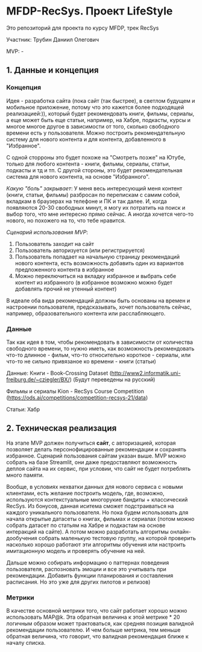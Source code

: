 # MFDP-RecSys. Проект LifeStyle
Это репозиторий для проекта по курсу MFDP, трек RecSys 

Участник: Трубин Даниил Олегович

MVP: -

## 1. Данные и концепция
### Концепция
Идея - разработка сайта (пока сайт (так быстрее), в светлом будущем и мобильное приложение, потому что это кажется более подходящей реализацией:)), который будет рекомендовать книги, фильмы, сериалы, а еще может быть еще статьи, например, на Хабре, подкасты, курсы и многое многое другое в зависимости от того, сколько свободного времени есть у пользователя. Можно построить рекомендательную систему для нового контента и для контента, добавленного в "Избранное".

С одной сторроны это будет похоже на "Смотреть позже" на Ютубе, только для любого контента - книги, фильмы, сериалы, статьи, подкасты и тд и тп.
С другой стороны, это будет рекомендательная система для нового контента, на основе "Избранного".

*Какую "боль" закрывает*: У меня весь интересующий меня контент (книги, статьи, фильмы) разбросан по перепискам с самим собой, вкладкам в браузерах на телефоне и ПК и так далее. И, когда появляются 20-30 свободных минут, я могу их потратить на поиск и выбор того, что мне интересно прямо сейчас.
А иногда хочется чего-то нового, но похожего на то, что тебе нравится.

*Сценарий использования MVP*:
1) Пользователь заходит на сайт
2) Пользователь авторизуется (или регистрируется)
3) Пользователь попадает на начальную страницу рекомендаций нового контента, есть возможность добавить один из вариантов предложенного контента в избранное
4) Можно переключиться на вкладку избранное и выбрать себе контент из избранного (в избранное возможно можно будет добавлять прочий не утенный контент)

В идеале оба вида рекомендаций должны быть основаны на времен и настроении пользователя, предсказывать, хочет пользователь сейчас, например, образовательного контента или расслабляющего.

### Данные 
Так как идея в том, чтобы рекомендовать в зависимости от количества свободного времени, то нужно иметь, как возможность рекомендовать что-то длинное - фильм, что-то относительно короткое - сериалы, или что-то не сильно привязаное ко времени - книги (статьи)

Данные: 
Книги - Book-Crossing Dataset (http://www2.informatik.uni-freiburg.de/~cziegler/BX/) (Будут переведены на русский)

Фильмы и сериалы Kion - RecSys Course Competition (https://ods.ai/competitions/competition-recsys-21/data)

Статьи: Хабр

## 2. Техническая реализация 

На этапе MVP должен получиться **сайт**, с авторизацией, которая позволяет делать персонофицированные рекомендации и сохранять избранное.
Сценарий пользования сайтам указан выше.
MVP можно собрать на базе Streamlit, они даже предоставляют возможность деплоя сайта на их сервис, при условии, что сайт не будет потреблять много памяти.

Вообще, в условиях нехватки данных для нового сервиса с новыми клиентами, есть желание построить модель, где, возможно, используются контекстуальные многорукие бандиты + классический RecSys. Из бонусов, данная иситема сможет подстраиваться на каждого уникального пользователя. Но пока будем использовать для начала открытые датасеты о книгах, фильмах и сериалах (потом можно собрать датасет по статьям на Хабре и подкастам на основе интеракций на сайте). А потом можно разработать алгоритмы онлайн-дообучения собрать маленькую тестовую группу, на которой проверить насколько хорошо работают эти алгоритмы обучения или настроить имитационную модель и проверять обучение на ней. 

Дальше можно собирать информацию о паттернах поведения пользователя, распозновать эмоции и все это учитывать при рекомендации.
Добавить функции планирования и составления расписания. Но это уже для других пилотов и релизов)

### Метрики
В качестве основной метрики того, что сайт работает хорошо можно использовать MAP@k. Эта обратная величина к этой метрике * 20 логичным образом может трактоваться, как средняя позиция валидной рекомендации пользователю. И чем больше метрика, тем меньше обратная величина, что говорит, что валидная рекомендация ближе к началу списка.


